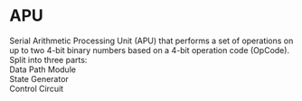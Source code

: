 # APU
Serial Arithmetic Processing Unit (APU) that performs a set of operations on up to two 4-bit binary numbers 
based on a 4-bit operation code (OpCode).\
Split into three parts:\
Data Path Module\
State Generator\
Control Circuit
